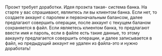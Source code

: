 Проэкт требует доработки. Идея проэкта такая- система банка. На старте у вас спрашивают, являитесь ли вы клиентом банка. Если нет, то создаете аккаунт с паролем и первоначальным балансом, 
далее предлагают совершить операции, после аккаунт с текущем баланом сохраняется в файл. 
Если являетесь клиентом банка, то предлагают ввести имя и пароль, если в файле есть такие данные, то этому аакаунту предлагается совершить операции, и далее записывается в файл, но предыдущий аккаунт не удален из файла-это и нужно доработать!

